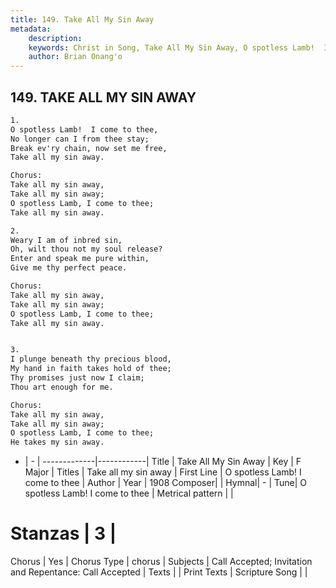 ```yaml
---
title: 149. Take All My Sin Away
metadata:
    description: 
    keywords: Christ in Song, Take All My Sin Away, O spotless Lamb!  I come to thee, Take all my sin away
    author: Brian Onang'o
---
```



## 149. TAKE ALL MY SIN AWAY

```txt
1.
O spotless Lamb!  I come to thee,
No longer can I from thee stay;
Break ev'ry chain, now set me free,
Take all my sin away.

Chorus:
Take all my sin away,
Take all my sin away;
O spotless Lamb, I come to thee;    
Take all my sin away.

2.
Weary I am of inbred sin,
Oh, wilt thou not my soul release?
Enter and speak me pure within,
Give me thy perfect peace. 

Chorus:
Take all my sin away,
Take all my sin away;
O spotless Lamb, I come to thee;    
Take all my sin away.


3.
I plunge beneath thy precious blood,
My hand in faith takes hold of thee;
Thy promises just now I claim;
Thou art enough for me.   

Chorus:
Take all my sin away,
Take all my sin away;
O spotless Lamb, I come to thee;
He takes my sin away.


```

- |   -  |
-------------|------------|
Title | Take All My Sin Away |
Key | F Major |
Titles | Take all my sin away |
First Line | O spotless Lamb!  I come to thee |
Author | 
Year | 1908
Composer|  |
Hymnal|  - |
Tune| O spotless Lamb!  I come to thee |
Metrical pattern | |
# Stanzas | 3 |
Chorus | Yes |
Chorus Type | chorus |
Subjects | Call Accepted; Invitation and Repentance: Call Accepted |
Texts |  |
Print Texts | 
Scripture Song |  |
  
